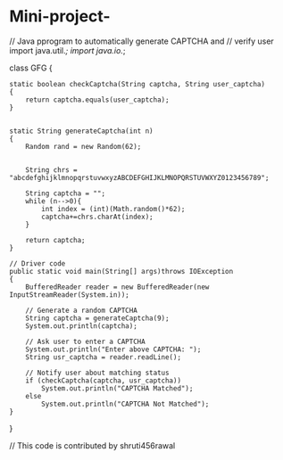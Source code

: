 # Mini-project-
// Java pprogram to automatically generate CAPTCHA and
// verify user
import java.util.*;
import java.io.*;
 
class GFG
{
    
    static boolean checkCaptcha(String captcha, String user_captcha)
    {
        return captcha.equals(user_captcha);
    }
     
    
    static String generateCaptcha(int n)
    {
        Random rand = new Random(62); 
         
        
        String chrs = "abcdefghijklmnopqrstuvwxyzABCDEFGHIJKLMNOPQRSTUVWXYZ0123456789";
      
        String captcha = "";
        while (n-->0){
            int index = (int)(Math.random()*62);
            captcha+=chrs.charAt(index);
        }
           
        return captcha;
    }
     
    // Driver code
    public static void main(String[] args)throws IOException
    {
        BufferedReader reader = new BufferedReader(new InputStreamReader(System.in));
         
        // Generate a random CAPTCHA
        String captcha = generateCaptcha(9);
        System.out.println(captcha);
      
        // Ask user to enter a CAPTCHA
        System.out.println("Enter above CAPTCHA: ");
        String usr_captcha = reader.readLine();
      
        // Notify user about matching status
        if (checkCaptcha(captcha, usr_captcha))
            System.out.println("CAPTCHA Matched");
        else
            System.out.println("CAPTCHA Not Matched");
    }
}
 
// This code is contributed by shruti456rawal
